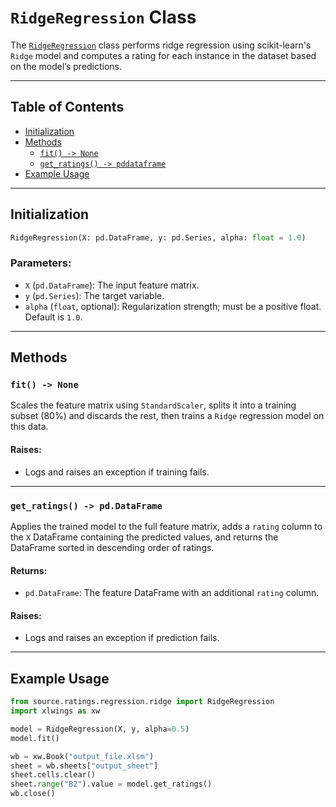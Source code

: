 # `RidgeRegression` Class

The [`RidgeRegression`](../source/ratings/regression/ridge.py) class performs ridge regression using scikit-learn's `Ridge` model and computes a rating for each instance in the dataset based on the model’s predictions.

---

## Table of Contents

- [Initialization](#initialization)
- [Methods](#methods)  
  - [`fit() -> None`](#fit---none)  
  - [`get_ratings() -> pddataframe`](#get_ratings---pddataframe)
- [Example Usage](#example-usage)

---

## Initialization

```python
RidgeRegression(X: pd.DataFrame, y: pd.Series, alpha: float = 1.0)
```

### Parameters:
- `X` (`pd.DataFrame`): The input feature matrix.
- `y` (`pd.Series`): The target variable.
- `alpha` (`float`, optional): Regularization strength; must be a positive float. Default is `1.0`.

---

## Methods

### `fit() -> None`

Scales the feature matrix using `StandardScaler`, splits it into a training subset (80%) and discards the rest, then trains a `Ridge` regression model on this data.

#### Raises:
- Logs and raises an exception if training fails.

---

### `get_ratings() -> pd.DataFrame`

Applies the trained model to the full feature matrix, adds a `rating` column to the `X` DataFrame containing the predicted values, and returns the DataFrame sorted in descending order of ratings.

#### Returns:
- `pd.DataFrame`: The feature DataFrame with an additional `rating` column.

#### Raises:
- Logs and raises an exception if prediction fails.

---

## Example Usage

```python
from source.ratings.regression.ridge import RidgeRegression
import xlwings as xw

model = RidgeRegression(X, y, alpha=0.5)
model.fit()

wb = xw.Book("output_file.xlsm")
sheet = wb.sheets["output_sheet"]
sheet.cells.clear()
sheet.range("B2").value = model.get_ratings()
wb.close()
```
